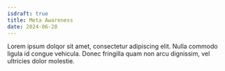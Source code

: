```yaml
---
isdraft: true
title: Meta Awareness
date: 2024-06-28
---
```


Lorem ipsum dolqor sit amet, consectetur adipiscing elit. Nulla
commodo ligula id congue vehicula. Donec fringilla quam non arcu
dignissim, vel ultricies dolor molestie.
